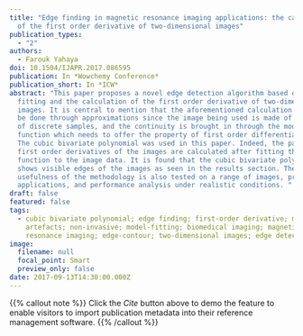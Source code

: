 ```yaml
---
title: "Edge finding in magnetic resonance imaging applications: the calculation
  of the first order derivative of two-dimensional images"
publication_types:
  - "2"
authors:
  - Farouk Yahaya
doi: 10.1504/IJAPR.2017.086595
publication: In *Wowchemy Conference*
publication_short: In *ICW*
abstract: "This paper proposes a novel edge detection algorithm based on model
  fitting and the calculation of the first order derivative of two-dimensional
  images. It is central to mention that the aforementioned calculation can only
  be done through approximations since the image being used is made of a sequel
  of discrete samples, and the continuity is brought in through the model
  function which needs to offer the property of first order differentiability.
  The cubic bivariate polynomial was used in this paper. Indeed, the partial
  first order derivatives of the images are calculated after fitting the model
  function to the image data. It is found that the cubic bivariate polynomial
  shows visible edges of the images as seen in the results section. The
  usefulness of the methodology is also tested on a range of images, practical
  applications, and performance analysis under realistic conditions. "
draft: false
featured: false
tags:
  - cubic bivariate polynomial; edge finding; first-order derivative; motion
    artefacts; non-invasive; model-fitting; biomedical imaging; magnetic
    resonance imaging; edge-contour; two-dimensional images; edge detection.
image:
  filename: null
  focal_point: Smart
  preview_only: false
date: 2017-09-13T14:30:00.000Z
---
```

{{% callout note %}}
Click the *Cite* button above to demo the feature to enable visitors to import publication metadata into their reference management software.
{{% /callout %}}